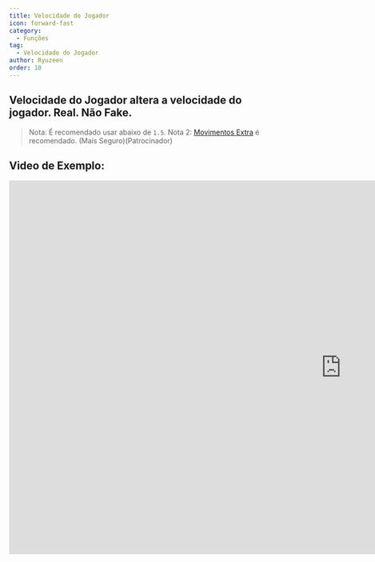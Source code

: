 ```yaml
---
title: Velocidade do Jogador
icon: forward-fast
category:
  - Funções
tag:
  - Velocidade do Jogador
author: Ryuzeen
order: 10
---
```


## Velocidade do Jogador altera a velocidade do jogador. Real. Não Fake.

> Nota: É recomendado usar abaixo de `1.5`.
> Nota 2: [Movimentos Extra](extra-movements.md) é recomendado. (Mais Seguro)(Patrocinador)

## Video de Exemplo:

<div class="iframe-container"><iframe width="1328" height="747" src="https://www.youtube.com/embed/HCxmOUMFRs8?list=PL5eI1Tb64p56g27qfYk7VuFTz4FK6YrKa" title="Korepi - Player Speed" frameborder="0" allow="accelerometer; autoplay; clipboard-write; encrypted-media; gyroscope; picture-in-picture; web-share" referrerpolicy="strict-origin-when-cross-origin" allowfullscreen></iframe></div>
